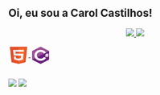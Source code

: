 ## Oi, eu sou a Carol Castilhos!
<div align="center">
  <a href="https://github.com/carolinacastilhos">
  <img width="48%" src="https://github-readme-stats.vercel.app/api?username=carolinacastilhos&show_icons=true&theme=dracula&include_all_commits=true&count_private=true"/>
  <img width="48%" src="https://github-readme-stats.vercel.app/api/top-langs/?username=carolinacastilhos&layout=compact&langs_count=7&theme=dracula"/>
</div>
</div>
<div style="display: inline_block"><br>
  <img align="center" alt="Rafa-HTML" height="35" width="40" src="https://raw.githubusercontent.com/devicons/devicon/master/icons/html5/html5-original.svg">
  <img align="center" alt="Rafa-Csharp" height="35" width="40" src="https://raw.githubusercontent.com/devicons/devicon/master/icons/csharp/csharp-original.svg">
 </div>
 
##
 
<div> 
      <a href="https://www.linkedin.com/in/carolina-castilhos-da-silva-61b3701b9/" target="_blank"><img src="https://img.shields.io/badge/-LinkedIn-%230077B5?style=for-the-badge&logo=linkedin&logoColor=white" target="_blank"></a> 
      <a href="https://twitter.com/carotilhos" target="_blank"><img src="https://img.shields.io/badge/Twitter-1DA1F2?style=for-the-badge&logo=twitter&logoColor=white" target="_blank"></a> 
</div>

